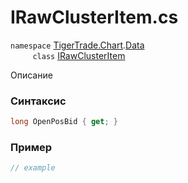 
# IRawClusterItem.cs
`namespace` [TigerTrade.Chart](../../../../TigerTrade.Chart.md).[Data](../../../../TigerTrade.Chart/Data.md)  
&nbsp;&nbsp;&nbsp;&nbsp;&nbsp;&nbsp;&nbsp;&nbsp;&nbsp;`class` [IRawClusterItem](../../IRawClusterItem.cs.md)

Описание

### Синтаксис
```csharp
long OpenPosBid { get; }
```
### Пример  
```csharp
// example
```
